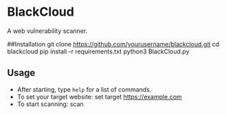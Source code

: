 # BlackCloud
A web vulnerability scanner.

##Installation
git clone https://github.com/yourusername/blackcloud.git
cd blackcloud
pip install -r requirements.txt
python3 BlackCloud.py


## Usage

- After starting, type `help` for a list of commands.
- To set your target website:
set target https://example.com
- To start scanning:
scan

